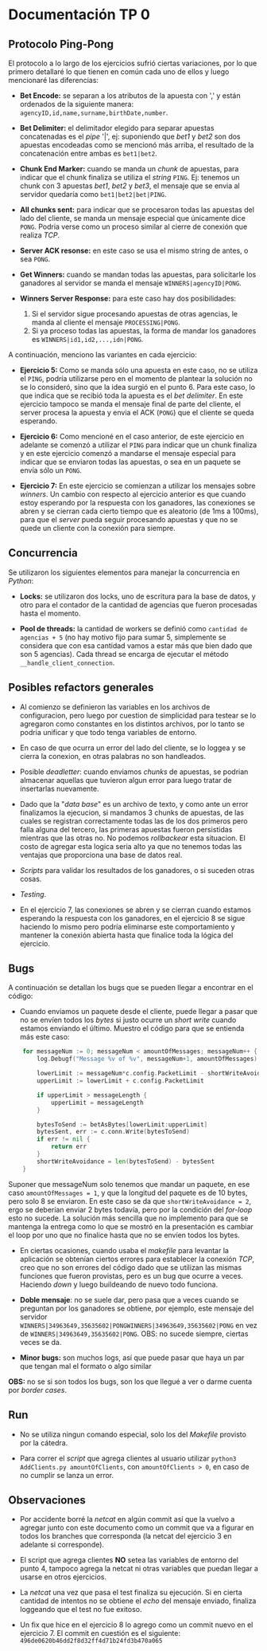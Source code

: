 # Documentación TP 0

## Protocolo Ping-Pong

El protocolo a lo largo de los ejercicios sufrió ciertas variaciones, por lo que primero detallaré lo que tienen en común cada uno de ellos y luego mencionaré las diferencias:

+ **Bet Encode:** se separan a los atributos de la apuesta con ',' y están ordenados de la siguiente manera: `agencyID,id,name,surname,birthDate,number`.

+ **Bet Delimiter:** el delimitador elegido para separar apuestas concatenadas es el _pipe_ '|', ej: suponiendo que _bet1_ y _bet2_ son dos apuestas encodeadas como se mencionó más arriba, el resultado de la concatenación entre ambas es `bet1|bet2`.

+ **Chunk End Marker:** cuando se manda un _chunk_ de apuestas, para indicar que el chunk finaliza se utiliza el _string_ `PING`. Ej: tenemos un chunk con 3 apuestas _bet1_, _bet2_ y _bet3_, el mensaje que se envia al servidor quedaría como `bet1|bet2|bet|PING`.

+ **All chunks sent:** para indicar que se procesaron todas las apuestas del lado del cliente, se manda un mensaje especial que únicamente dice `PONG`. Podria verse como un proceso similar al cierre de conexión que realiza _TCP_.

+ **Server ACK resonse:** en este caso se usa el mismo string de antes, o sea `PONG`.

+ **Get Winners:** cuando se mandan todas las apuestas, para solicitarle los ganadores al servidor se manda el mensaje `WINNERS|agencyID|PONG`.

+ **Winners Server Response:** para este caso hay dos posibilidades:
	1. Si el servidor sigue procesando apuestas de otras agencias, le manda al cliente el mensaje `PROCESSING|PONG`.
	2. Si ya proceso todas las apuestas, la forma de mandar los ganadores es `WINNERS|id1,id2,...,idn|PONG`. 

A continuación, menciono las variantes en cada ejercicio:

+ **Ejercicio 5:** Como se manda sólo una apuesta en este caso, no se utiliza el `PING`, podría utilizarse pero en el momento de plantear la solución no se lo consideró, sino que la idea surgió en el punto 6. Para este caso, lo que indica que se recibió toda la apuesta es el _bet delimiter_. En este ejercicio tampoco se manda el mensaje final de parte del cliente, el server procesa la apuesta y envia el ACK (`PONG`) que el cliente se queda esperando.

+ **Ejercicio 6:** Como mencioné en el caso anterior, de este ejercicio en adelante se comenzó a utilizar el `PING` para indicar que un chunk finaliza y en este ejercicio comenzó a mandarse el mensaje especial para indicar que se enviaron todas las apuestas, o sea en un paquete se envía sólo un `PONG`.

+ **Ejercicio 7:** En este ejercicio se comienzan a utilizar los mensajes sobre _winners_. Un cambio con respecto al ejercicio anterior es que cuando estoy esperando por la respuesta con los ganadores, las conexiones se abren y se cierran cada cierto tiempo que es aleatorio (de 1ms a 100ms), para que el _server_ pueda seguir procesando apuestas y que no se quede un cliente con la conexión para siempre.

## Concurrencia

Se utilizaron los siguientes elementos para manejar la concurrencia en _Python_:

+ **Locks:** se utilizaron dos locks, uno de escritura para la base de datos, y otro para el contador de la cantidad de agencias que fueron procesadas hasta el momento.

+ **Pool de threads:** la cantidad de workers se definió como `cantidad de agencias + 5` (no hay motivo fijo para sumar 5, simplemente se considera que con esa cantidad vamos a estar más que bien dado que son 5 agencias). Cada thread se encarga de ejecutar el método `__handle_client_connection`.

## Posibles refactors generales

+ Al comienzo se definieron las variables en los archivos de configuracion, pero luego por cuestion de simplicidad para testear se lo agregaron como constantes en los distintos archivos, por lo tanto se podria unificar y que todo tenga variables de entorno.

+ En caso de que ocurra un error del lado del cliente, se lo loggea y se cierra la conexion, en otras palabras no son handleados.

+ Posible _deadletter_: cuando enviamos _chunks_ de apuestas, se podrian almacenar aquellas que tuvieron algun error para luego tratar de insertarlas nuevamente.

+ Dado que la "_data base_" es un archivo de texto, y como ante un error finalizamos la ejecucion, si mandamos 3 chunks de apuestas, de las cuales se registran correctamente todas las de los dos primeros pero falla alguna del tercero, las primeras apuestas fueron persistidas mientras que las otras no. No podemos _rollbackear_ esta situacion. El costo de agregar esta logica seria alto ya que no tenemos todas las ventajas que proporciona una base de datos real.

+ _Scripts_ para validar los resultados de los ganadores, o si suceden otras cosas.

+ _Testing_.

+ En el ejercicio 7, las conexiones se abren y se cierran cuando estamos esperando la respuesta con los ganadores, en el ejercicio 8 se sigue haciendo lo mismo pero podría eliminarse este comportamiento y mantener la conexión abierta hasta que finalice toda la lógica del ejercicio.

## Bugs

A continuación se detallan los bugs que se pueden llegar a encontrar en el código:

+ Cuando enviamos un paquete desde el cliente, puede llegar a pasar que no se envíen todos los _bytes_ si justo ocurre un _short write_ cuando estamos enviando el último. Muestro el código para que se entienda más este caso:

```go
	for messageNum := 0; messageNum < amountOfMessages; messageNum++ {
		log.Debugf("Message %v of %v", messageNum+1, amountOfMessages)

		lowerLimit := messageNum*c.config.PacketLimit - shortWriteAvoidance
		upperLimit := lowerLimit + c.config.PacketLimit

		if upperLimit > messageLength {
			upperLimit = messageLength
		}

		bytesToSend := betAsBytes[lowerLimit:upperLimit]
		bytesSent, err := c.conn.Write(bytesToSend)
		if err != nil {
			return err
		}
		shortWriteAvoidance = len(bytesToSend) - bytesSent
	}
```

Suponer que messageNum solo tenemos que mandar un paquete, en ese caso `amountOfMessages = 1`, y que la longitud del paquete es de 10 bytes, pero solo 8 se enviaron. En este caso se da que `shortWriteAvoidance = 2`, ergo se deberían enviar 2 bytes todavía, pero por la condición del _for-loop_ esto no sucede. La solución más sencilla que no implemento para que se mantenga la entrega como lo que se mostró en la presentación es cambiar el loop por uno que no finalice hasta que no se envíen todos los bytes.

+ En ciertas ocasiones, cuando usaba el _makefile_ para levantar la aplicación se obtenían ciertos errores para establecer la conexión _TCP_, creo que no son errores del código dado que se utilizan las mismas funciones que fueron provistas, pero es un bug que ocurre a veces. Haciendo _down_ y luego buildeando de nuevo todo funciona.

+ **Doble mensaje**: no se suele dar, pero pasa que a veces cuando se preguntan por los ganadores se obtiene, por ejemplo, este mensaje del servidor `WINNERS|34963649,35635602|PONGWINNERS|34963649,35635602|PONG` en vez de `WINNERS|34963649,35635602|PONG`. OBS: no sucede siempre, ciertas veces se da.

+ **Minor bugs:** son muchos logs, así que puede pasar que haya un par que tengan mal el formato o algo similar

**OBS:** no se si son todos los bugs, son los que llegué a ver o darme cuenta por _border cases_.

## Run

+ No se utiliza ningun comando especial, solo los del _Makefile_ provisto por la cátedra.

+ Para correr el _script_ que agrega clientes al usuario utilizar `python3 AddClients.py amountOfClients`, con `amountOfClients > 0`, en caso de no cumplir se lanza un error. 

## Observaciones

+ Por accidente borré la _netcat_ en algún commit así que la vuelvo a agregar junto con este documento como un commit que va a figurar en todos los branches que corresponda (la netcat del ejercicio 3 en adelante si corresponde).

+ El script que agrega clientes **NO** setea las variables de entorno del punto 4, tampoco agrega la netcat ni otras variables que puedan llegar a usarse en otros ejercicios.

+ La _netcat_ una vez que pasa el test finaliza su ejecución. Si en cierta cantidad de intentos no se obtiene el _echo_ del mensaje enviado, finaliza loggeando que el test no fue exitoso.

+ Un fix que hice en el ejercicio 8 lo agrego como un commit nuevo en el ejercicio 7. El commit en cuestión es el siguiente: `496de0620b46dd2f8d32ff4d71b24fd3b470a065`